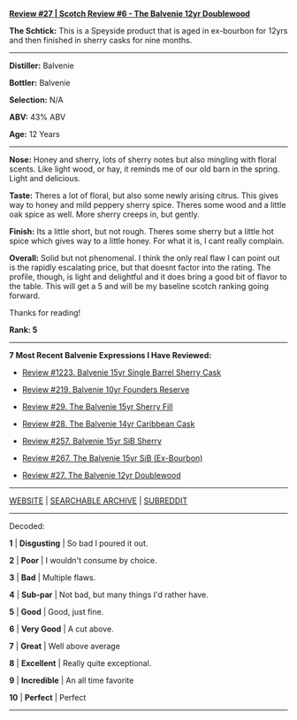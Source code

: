 
[**Review #27 | Scotch Review #6 - The Balvenie 12yr Doublewood**]( https://t8ke.review/review-27-the-balvenie-12yr-double-wood/)

**The Schtick:** This is a Speyside product that is aged in ex-bourbon for 12yrs and then finished in sherry casks for nine months.  

-----

**Distiller:** Balvenie

**Bottler:** Balvenie

**Selection:** N/A

**ABV:**  43% ABV

**Age:** 12 Years 

-----

**Nose:**  Honey and sherry, lots of sherry notes but also mingling with floral scents. Like light wood, or hay, it reminds me of our old barn in the spring. Light and delicious. 

**Taste:** Theres a lot of floral, but also some newly arising citrus. This gives way to honey and mild peppery sherry spice. Theres some wood and a little oak spice as well. More sherry creeps in, but gently. 

**Finish:** Its a little short, but not rough. Theres some sherry but a little hot spice which gives way to a little honey. For what it is, I cant really complain.     

**Overall:** Solid but not phenomenal. I think the only real flaw I can point out is the rapidly escalating price, but that doesnt factor into the rating. The profile, though, is light and delightful and it does bring a good bit of flavor to the table. This will get a 5 and will be my baseline scotch ranking going forward. 

Thanks for reading!

**Rank: 5**

----- 

**7 Most Recent Balvenie Expressions I Have Reviewed:** 

- [Review #1223. Balvenie 15yr Single Barrel Sherry Cask]( https://t8ke.review/review-1223-balvenie-15yr-single-barrel-sherry-cask) 

- [Review #219. Balvenie 10yr Founders Reserve]( https://t8ke.review/review-219-the-balvenie-10yr-founders-reserve/) 

- [Review #29. The Balvenie 15yr Sherry Fill]( https://t8ke.review/review-29-the-balvenie-15yr-single-barrel-sherry-cask/) 

- [Review #28. The Balvenie 14yr Caribbean Cask]( https://t8ke.review/review-28-the-balvenie-14yr-caribbean-cask/) 

- [Review #257. Balvenie 15yr SiB Sherry]( https://t8ke.review/review-257-balvenie-15yr-sib-sherry/) 

- [Review #267. The Balvenie 15yr SiB (Ex-Bourbon)]( https://t8ke.review/review-267-balvenie-15yr-sib-bourbon-cask/) 

- [Review #27. The Balvenie 12yr Doublewood]( https://t8ke.review/review-27-the-balvenie-12yr-double-wood/) 

-----

[WEBSITE](https://t8ke.review) | [SEARCHABLE ARCHIVE](https://t8ke.review/review-archive/) | [SUBREDDIT](https://reddit.com/r/t8kereviews)

-----

Decoded:

**1** | **Disgusting** | So bad I poured it out.

**2** | **Poor** | I wouldn't consume by choice.

**3** | **Bad** | Multiple flaws.

**4** | **Sub-par** | Not bad, but many things I'd rather have.

**5** | **Good** | Good, just fine.

**6** | **Very Good** | A cut above.

**7** | **Great** | Well above average

**8** | **Excellent** | Really quite exceptional.

**9** | **Incredible** | An all time favorite

**10** | **Perfect** | Perfect

----

